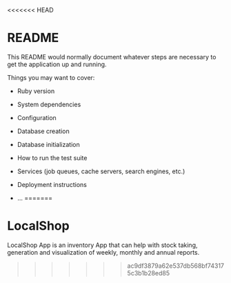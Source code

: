 <<<<<<< HEAD
# README

This README would normally document whatever steps are necessary to get the
application up and running.

Things you may want to cover:

* Ruby version

* System dependencies

* Configuration

* Database creation

* Database initialization

* How to run the test suite

* Services (job queues, cache servers, search engines, etc.)

* Deployment instructions

* ...
=======
# LocalShop
LocalShop App is an inventory App that can help with stock taking, generation and visualization of weekly, monthly and annual reports.
>>>>>>> ac9df3879a62e537db568bf743175c3b1b28ed85
